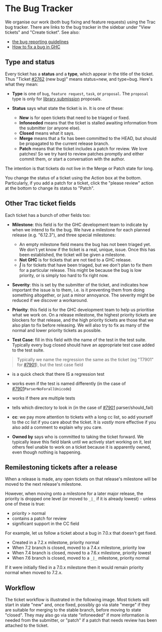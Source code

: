 # The Bug Tracker


We organise our work (both bug fixing and feature requests) using the Trac bug tracker.   There are links to the bug tracker in the sidebar under "View tickets" and "Create ticket". See also:

- [the bug reporting guidelines](report-a-bug)
- [How to fix a bug in GHC](working-conventions/fixing-bugs)

## Type and status


Every ticket has a **status** and a **type**, which appear in the title of the ticket.  Thus "Ticket [\#2762](https://gitlab.haskell.org//ghc/ghc/issues/2762) (new bug)" means status=new, and type=bug.  Here's what they mean:

- **Type** is one of `bug`, `feature request`, `task`, or `proposal`. The `proposal` type is only for [ library submission](http://www.haskell.org/haskellwiki/Library_submissions) proposals.

- **Status** says what state the ticket is in.  It is one of these:

  - **New** is for open tickets that need to be triaged or fixed.
  - **Infoneeded** means that the ticket is stalled awaiting information from the submitter (or anyone else).
  - **Closed** means what it says.
  - **Merge** means that a fix has been committed to the HEAD, but should be propagated to the current release branch.
  - **Patch** means that the ticket includes a patch for review.  We love patches!  So we try hard to review patches promptly and either commit them, or start a conversation with the author.


The intention is that tickets do not live in the Merge or Patch state for long.


You change the status of a ticket using the Action box at the bottom.  Particularly, if you add a patch for a ticket, click the "please review" action at the bottom to change its status to "Patch".

## Other Trac ticket fields


Each ticket has a bunch of other fields too:

- **Milestone**: this field is for the GHC development team to indicate by when we intend to fix the bug.  We have a milestone for each planned release (e.g. "6.12.3"), and three special milestones:

  - An empty milestone field means the bug has not been triaged yet.  We don't yet know if the
    ticket is a real, unique, issue.  Once this has been established, the ticket will be given
    a milestone.
  - **Not GHC** is for tickets that are not tied to a GHC release.
  - **_\|_** is for tickets that have been triaged, but we don't plan to fix them for a particular
    release.  This might be because the bug is low priority, or is simply too hard to fix right now.

- **Severity**: this is set by the submitter of the ticket, and indicates how important the issue is to
  them, i.e. is it preventing them from doing something altogether, or just a minor annoyance.  The
  severity might be reduced if we discover a workaround.

- **Priority**: this field is for the GHC development team to help us prioritise what we work on. On a release milestone, the highest priority tickets are blockers for that release, and the high priority tickets are those that we also plan to fix before releasing. We will also try to fix as many of the normal and lower priority tickets as possible.

- **Test Case**: fill in this field with the name of the test in the test suite.  Typically every bug
  closed should have an appropriate test case added to the test suite.

>
> Typically we name the regression the same as the ticket (eg "T7901" for [\#7901](https://gitlab.haskell.org//ghc/ghc/issues/7901)), but the test case field 

- is a quick check that there IS a regression test
- works even if the test is named differently (in the case of [\#7901](https://gitlab.haskell.org//ghc/ghc/issues/7901)`ParserNoForallUnicode`)
- works if there are multiple tests
- tells which directory to look in (in the case of [\#7901](https://gitlab.haskell.org//ghc/ghc/issues/7901) parser/should_fail)

- **cc**: we pay more attention to tickets with a long cc list, so add yourself to the cc list if you care about the ticket.  It is *vastly* more effective if you also add a comment to explain why you care. 

- **Owned by** says who is committed to taking the ticket forward.  We typically leave this field blank until we actively start working on it, lest others feel unable to work on a ticket because it is apparently owned, even though nothing is happening.

## Remilestoning tickets after a release


When a release is made, any open tickets on that release's milestone will be moved to the next release's milestone.


However, when moving onto a milestone for a later major release, the priority is dropped one level (or moved to `_|_` if it is already lowest) - unless one of these is true:

- priority \> normal
- contains a patch for review
- significant support in the CC field


For example, let us follow a ticket about a bug in 7.0.x that doesn't get fixed.

- Created in a 7.2.x milestone, priority normal
- When 7.2 branch is closed, moved to a 7.4.x milestone, priority low
- When 7.4 branch is closed, moved to a 7.6.x milestone, priority lowest
- When 7.6 branch is closed, moved to a `_|_` milestone, priority normal


If it were initially filed in a 7.0.x milestone then it would remain priority normal when moved to 7.2.x.

## Workflow


The ticket workflow is illustrated in the following image. Most tickets will start in state "new" and, once fixed, possibly go via state "merge" if they are suitable for merging to the stable branch, before moving to state "closed". They may also go via state "infoneeded" if more information is needed from the submitter, or "patch" if a patch that needs review has been attached to the ticket.

[](/trac/ghc/attachment/wiki/WorkingConventions/BugTracker/workflow.png)